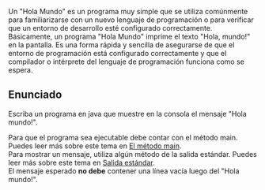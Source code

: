 Un "Hola Mundo" es un programa muy simple que se utiliza comúnmente para familiarizarse con un nuevo lenguaje de programación o para verificar que un entorno de desarrollo esté configurado correctamente. Básicamente, un programa "Hola Mundo" imprime el texto "Hola, mundo!" en la pantalla. Es una forma rápida y sencilla de asegurarse de que el entorno de programación está configurado correctamente y que el compilador o intérprete del lenguaje de programación funciona como se espera.

## Enunciado

Escriba un programa en java que muestre en la consola el mensaje "Hola mundo!".

<div class="hint">
Para que el programa sea ejecutable debe contar con el método main. Puedes leer más sobre este tema en <a href="course://Primeros pasos/El primer programa/El método main">El método main</a>.
</div>

<div class="hint">
Para mostrar un mensaje, utiliza algún método de la salida estándar. Puedes leer más sobre este tema en <a href="course://Primeros pasos/El primer programa/Salida estándar">Salida estándar</a>.
</div>

<div class="hint">
El mensaje esperado <b>no debe</b> contener una línea vacía luego del "Hola mundo!".
</div>
